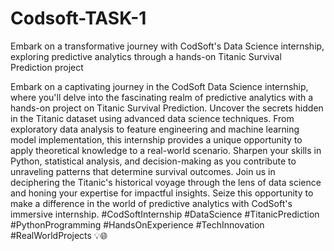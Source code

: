 # Codsoft-TASK-1
Embark on a transformative journey with CodSoft's Data Science internship, exploring predictive analytics through a hands-on Titanic Survival Prediction project

Embark on a captivating journey in the CodSoft Data Science internship, where you'll delve into the fascinating realm of predictive analytics with a hands-on project on Titanic Survival Prediction. Uncover the secrets hidden in the Titanic dataset using advanced data science techniques. From exploratory data analysis to feature engineering and machine learning model implementation, this internship provides a unique opportunity to apply theoretical knowledge to a real-world scenario. Sharpen your skills in Python, statistical analysis, and decision-making as you contribute to unraveling patterns that determine survival outcomes. Join us in deciphering the Titanic's historical voyage through the lens of data science and honing your expertise for impactful insights. Seize this opportunity to make a difference in the world of predictive analytics with CodSoft's immersive internship. #CodSoftInternship #DataScience #TitanicPrediction #PythonProgramming #HandsOnExperience #TechInnovation #RealWorldProjects 💡🌐
